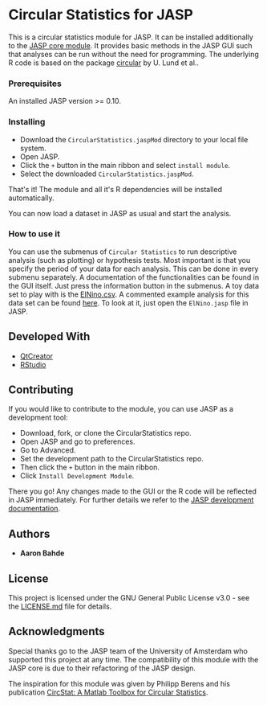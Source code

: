 # Circular Statistics for JASP

This is a circular statistics module for JASP. It can be installed additionally to the [JASP core module](https://jasp-stats.org/). It provides basic methods in the JASP GUI such that analyses can be run without the need for programming. The underlying R code is based on the package [circular](https://CRAN.R-project.org/package=circular) by U. Lund et al..

### Prerequisites

An installed JASP version >= 0.10.

### Installing

* Download the ``CircularStatistics.jaspMod`` directory to your local file system.
* Open JASP.
* Click the ``+`` button in the main ribbon and select ``install module``.
* Select the downloaded ``CircularStatistics.jaspMod``.

That's it! The module and all it's R dependencies will be installed automatically.

You can now load a dataset in JASP as usual and start the analysis.

### How to use it
You can use the submenus of ``Circular Statistics`` to run descriptive analysis (such as plotting) or hypothesis tests. Most important is that you specify the period of your data for each analysis. This can be done in every submenu separately. A documentation of the functionalities can be found in the GUI itself. Just press the information button in the submenus. A toy data set to play with is the [ElNino.csv](examples/ElNino.csv). A commented example analysis for this data set can be found [here](examples/ElNino.jasp). To look at it, just open the ``ElNino.jasp`` file in JASP.

## Developed With

* [QtCreator](https://www.qt.io/)
* [RStudio](https://www.rstudio.com/)

## Contributing

If you would like to contribute to the module, you can use JASP as a development tool:

* Download, fork, or clone the CircularStatistics repo.
* Open JASP and go to preferences.
* Go to Advanced.
* Set the development path to the CircularStatistics repo.
* Then click the ``+`` button in the main ribbon.
* Click ``Install Development Module``.

There you go! Any changes made to the GUI or the R code will be reflected in JASP immediately. For further details we refer to the [JASP development documentation](https://github.com/jasp-stats/jasp-desktop/tree/development/Docs/development).

## Authors

* **Aaron Bahde**

## License

This project is licensed under the GNU General Public License v3.0 - see the [LICENSE.md](LICENSE.md) file for details.

## Acknowledgments

Special thanks go to the JASP team of the University of Amsterdam who supported this project at any time. The compatibility of this module with the JASP core is due to their refactoring of the JASP design.

The inspiration for this module was given by Philipp Berens and his publication [CircStat: A Matlab Toolbox for Circular Statistics](https://www.jstatsoft.org/article/view/v031i10).
